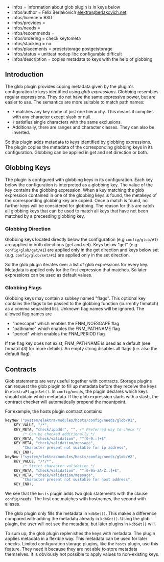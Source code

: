 - infos = Information about glob plugin is in keys below
- infos/author = Felix Berlakovich <elektra@berlakovich.net>
- infos/licence = BSD
- infos/provides =
- infos/needs =
- infos/recommends =
- infos/ordering = check keytometa
- infos/stacking = no
- infos/placements = presetstorage postgetstorage
- infos/status = unittest nodep libc configurable difficult
- infos/description = copies metadata to keys with the help of globbing

## Introduction ##

The glob plugin provides coping metadata given by the plugin's configuration
to keys identified using *glob expressions*.
Globbing resembles regular expressions.
They do not have the same expressive power, but are easier to use.
The semantics are more suitable to match path names:

- `*` matches any key name of just one hierarchy. This means it
complies with any character except slash or null.
- `?` satisfies single characters with the same exclusions.
- Additionally, there are ranges and character classes. They can also be inverted.

So this plugin adds metadata to keys identified by globbing expressions.
The plugin copies the metadata of the corresponding globbing keys in its configuration.
Globbing can be applied in get and set direction or both.

## Globbing Keys ##

The plugin is configured with globbing keys in its configuration. Each key below the configuration is
interpreted as a globbing key. The value of the key contains the globbing expression. When a key matching
the glob expression contained in one of the globbing keys is found, the metakeys of the corresponding
globbing key are copied. Once a match is found, no further keys will be considered for globbing. The reason
for this are catch all globbing keys that can be used to match all keys that have not been matched by a
preceeding globbing key.

### Globbing Direction ###

Globbing keys located directly below the configuration (e.g `config/glob/#1`) are applied in both directions
(get and set). Keys below "get" (e.g. `config/glob/get/#1`) are applied only in the get direction and keys below set
(e.g. `config/glob/set/#1`) are applied only in the set direction.

So the glob plugin iterates over a list of glob expressions for every key.
Metadata is applied only for the first expression that matches.
So later expressions can be used as default values.

### Globbing Flags ###

Globbing keys may contain a subkey named "flags". This optional key contains the flags to be passed to the
globbing function (currently fnmatch) as a comma separated list. Unknown flag names will be ignored. The allowed flag names are

- "noescape" which enables the FNM_NOESCAPE flag
- "pathname" which enables the FNM_PATHNAME flag
- "period" which enables the FNM_PERIOD flag  

If the flag key does not exist, FNM_PATHNAME is used as a default (see fnmatch(3) for more details).
An empty string disables all flags (i.e. also the default flag). 
## Contracts ##

Glob statements are very useful together with contracts.
Storage plugins can request the glob plugin to fill up metadata before
they receive the keys in `elektraPluginSet()`.
In `config/needs`, the plugin declares which keys should obtain which
metadata.
If the glob expression starts
with a slash, the contract checker will automatically prepend the mountpoint.

For example, the hosts plugin contract contains:

```C
keyNew ("system/elektra/modules/hosts/config/needs/glob/#1",
    KEY_VALUE, "/*",
    KEY_META, "check/ipaddr", "", /* Preferred way to check */
        /* Can be checked additionally */
    KEY_META, "check/validation", "^[0-9.:]+$",
    KEY_META, "check/validation/message",
        "Character present not suitable for ip address",
    KEY_END),
keyNew ("system/elektra/modules/hosts/config/needs/glob/#2",
    KEY_VALUE, "/*/*",
        /* Strict character validation */
    KEY_META, "check/validation", "^[0-9a-zA-Z.:]+$",
    KEY_META, "check/validation/message",
        "Character present not suitable for host address",
    KEY_END),
```

We see that the `hosts` plugin adds two glob statements with the clause
`config/needs`.
The first one matches with hostnames, the second with aliases.

The glob plugin only fills the metadata in `kdbSet()`.
This makes a difference compared with
adding the metadata already in `kdbGet()`.
Using the glob plugin, the user will not
see the metadata, but later plugins in `kdbSet()` will.

To sum up,
the glob plugin replenishes the keys with metadata.
The plugin applies metadata in a flexible way.
This metadata can be used for later checks.
Limited configuration storage plugins, like the `hosts`
plugin, use this feature.
They need it because they are not able to store metadata themselves.
It is obviously not possible to apply values to non-existing keys.
